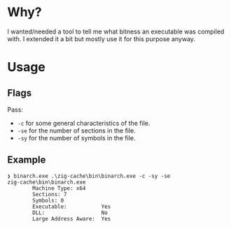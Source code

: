 # Why?

I wanted/needed a tool to tell me what bitness an executable was compiled with.
I extended it a bit but mostly use it for this purpose anyway.

# Usage

## Flags

Pass:

- `-c` for some general characteristics of the file.
- `-se` for the number of sections in the file.
- `-sy` for the number of symbols in the file.

## Example

```
❯ binarch.exe .\zig-cache\bin\binarch.exe -c -sy -se
zig-cache\bin\binarch.exe        
        Machine Type: x64        
        Sections: 7
        Symbols: 0
        Executable:           Yes
        DLL:                  No 
        Large Address Aware:  Yes
```
